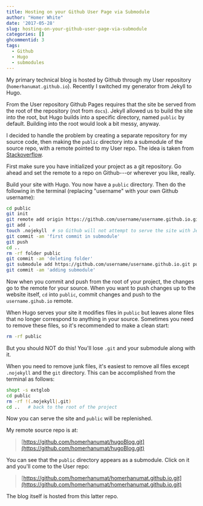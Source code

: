 ```yaml
---
title: Hosting on your Github User Page via Submodule
author: "Homer White"
date: '2017-05-28'
slug: hosting-on-your-github-user-page-via-submodule
categories: []
ghcommentid: 3
tags:
  - Github
  - Hugo
  - submodules
---
```


My primary technical blog is hosted by Github through my User repository (`homerhanumat.github.io`).  Recently I switched my generator from Jekyll to Hugo.

From the User repository Github Pages requires that the site be served from the root of the repository (not from `docs`).  Jekyll allowed us to build the site into the root, but Hugo builds into a specific directory, named `public` by default.  Building into the root would look a bit messy, anyway.

I decided to handle the problem by creating a separate repository for my source code, then making the `public` directory into a submodule of the source repo, with a remote pointed to my User repo.  The idea is taken from [Stackoverflow](https://stackoverflow.com/questions/12514197/convert-a-git-folder-to-a-submodule-retrospectively).

First make sure you have initialized your project as a git repository.  Go ahead and set the remote to a repo on Github---or wherever you like, really.

Build your site with Hugo.  You now have a `public` directory.  Then do the following in the terminal (replacing "username" with your own Github username):

```sh
cd public
git init
git remote add origin https://github.com/username/username.github.io.git
git add .
touch .nojekyll  # so Github will not attempt to serve the site with Jekyll
git commit -am 'first commit in submodule'
git push
cd ..
rm -rf folder public
git commit -am 'deleting folder'
git submodule add https://github.com/username/username.github.io.git public
git commit -am 'adding submodule'
```

Now when you commit and push from the root of your project, the changes go to the remote for your source.  When you want to push changes up to the website itself, `cd` into `public`, commit changes and push to the `username.gihub.io` remote.

When Hugo serves your site it modifies files in `public` but leaves alone files that no longer correspond to anything in your source.  Sometimes you need to remove these files, so it's recommended to make a clean start:

```sh
rm -rf public
```

But you should NOT do this!  You'll lose `.git` and your submodule along with it.

When you need to remove junk files, it's easiest to remove all files except `.nojekyll` and the `git` directory.  This can be accomplished from the terminal as follows:

```sh
shopt -s extglob
cd public
rm -rf !(.nojekyll|.git)
cd ..   # back to the root of the project
```

Now you can serve the site and `public` will be replenished.

My remote source repo is at:

>[https://github.com/homerhanumat/hugoBlog.git](https://github.com/homerhanumat/hugoBlog.git)

You can see that the `public` directory appears as a submodule.  Click on it and you'll come to the User repo:

>[https://github.com/homerhanumat/homerhanumat.github.io.git](https://github.com/homerhanumat/homerhanumat.github.io.git)

The blog itself is hosted from this latter repo.